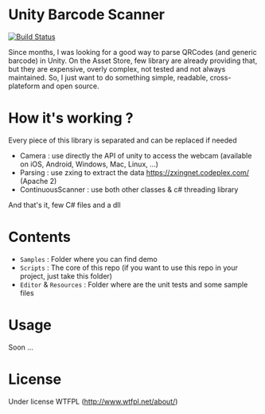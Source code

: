 # Unity Barcode Scanner
[![Build Status](https://travis-ci.org/kefniark/UnityBarcodeScanner.svg?branch=master)](https://travis-ci.org/kefniark/UnityBarcodeScanner)

Since months, I was looking for a good way to parse QRCodes (and generic barcode) in Unity.
On the Asset Store, few library are already providing that, but they are expensive, overly complex, not tested and not always maintained.
So, I just want to do something simple, readable, cross-plateform and open source.

# How it's working ?
Every piece of this library is separated and can be replaced if needed
* Camera : use directly the API of unity to access the webcam (available on iOS, Android, Windows, Mac, Linux, ...)
* Parsing : use zxing to extract the data https://zxingnet.codeplex.com/ (Apache 2)
* ContinuousScanner : use both other classes & c# threading library

And that's it, few C# files and a dll

# Contents
* `Samples` : Folder where you can find demo
* `Scripts` : The core of this repo (if you want to use this repo in your project, just take this folder)
* `Editor` & `Resources` : Folder where are the unit tests and some sample files

# Usage
Soon ...

# License
Under license WTFPL (http://www.wtfpl.net/about/)